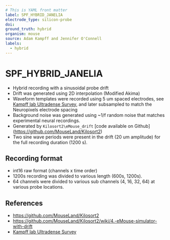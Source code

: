 ```yaml
---
# This is YAML front matter
label: SPF_HYBRID_JANELIA
electrode_type: silicon-probe
doi: 
ground_truth: hybrid
organism: mouse
source: Adam Kampff and Jennifer O'Connell
labels:
  - hybrid
---
```


# SPF_HYBRID_JANELIA
- Hybrid recording with a sinusoidal probe drift
- Drift was generated using 2D interpolation (Modified Akima)
- Waveform templates were recorded using 5 um spaced electrodes, see [Kampff lab Ultradense Survey](http://www.kampff-lab.org/ultra-dense-survey), and later subsampled to match the Neuropixels electrode spacing
- Background noise was generated using ~1/f random noise that matches experimental neural recordings.
- Generated by `Kilosort2\eMouse_drift` [code available on Github] (https://github.com/MouseLand/Kilosort2)
- Two sine wave periods were present in the drift (20 um amplitude) for the full recording duration (1200 s).

## Recording format
- int16 raw format (channels x time order)
- 1200s recording was divided to various length (600s, 1200s).
- 64 channels were divided to various sub channels (4, 16, 32, 64) at various probe locations.


## References
- https://github.com/MouseLand/Kilosort2
- https://github.com/MouseLand/Kilosort2/wiki/4.-eMouse-simulator-with-drift
- [Kampff lab Ultradense Survey](http://www.kampff-lab.org/ultra-dense-survey)